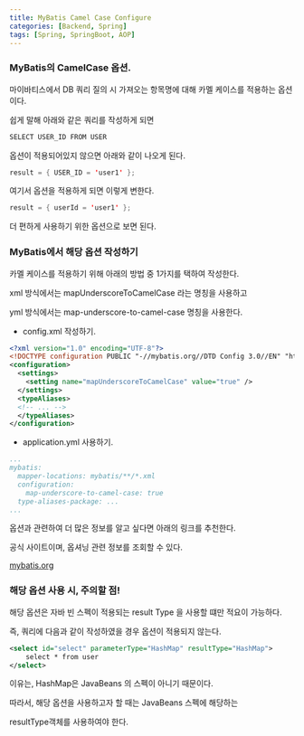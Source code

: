```yaml
---
title: MyBatis Camel Case Configure
categories: [Backend, Spring]
tags: [Spring, SpringBoot, AOP]
---
```


### MyBatis의 CamelCase 옵션.

마이바티스에서 DB 쿼리 질의 시 가져오는 항목명에 대해 카멜 케이스를 적용하는 옵션이다.

쉽게 말해 아래와 같은 쿼리를 작성하게 되면 

```xml
SELECT USER_ID FROM USER
```

옵션이 적용되어있지 않으면 아래와 같이 나오게 된다.

```java
result = { USER_ID = 'user1' };
```

여기서 옵션을 적용하게 되면 이렇게 변한다.

```java
result = { userId = 'user1' };
```

더 편하게 사용하기 위한 옵션으로 보면 된다.

### MyBatis에서 해당 옵션 작성하기

카멜 케이스를 적용하기 위해 아래의 방법 중 1가지를 택하여 작성한다.

xml 방식에서는 mapUnderscoreToCamelCase 라는 명칭을 사용하고

yml 방식에서는 map-underscore-to-camel-case 명칭을 사용한다.

- config.xml 작성하기.

```xml
<?xml version="1.0" encoding="UTF-8"?>
<!DOCTYPE configuration PUBLIC "-//mybatis.org//DTD Config 3.0//EN" "http://mybatis.org/dtd/mybatis-3-config.dtd">
<configuration>
  <settings>
    <setting name="mapUnderscoreToCamelCase" value="true" />
  </settings>
  <typeAliases>
  <!-- ... -->
  </typeAliases>
</configuration>
```

- application.yml 사용하기.

```yml
...
mybatis:
  mapper-locations: mybatis/**/*.xml
  configuration:
    map-underscore-to-camel-case: true
  type-aliases-package: ...
...
```

옵션과 관련하여 더 많은 정보를 알고 싶다면 아래의 링크를 추천한다.

공식 사이트이며, 옵셔닝 관련 정보를 조회할 수 있다.

[mybatis.org](https://mybatis.org/mybatis-3/ko/configuration.html)


### 해당 옵션 사용 시, 주의할 점!

해당 옵션은 자바 빈 스펙이 적용되는 result Type 을 사용할 떄만 적요이 가능하다.

즉, 쿼리에 다음과 같이 작성하였을 경우 옵션이 적용되지 않는다.

```xml
<select id="select" parameterType="HashMap" resultType="HashMap">
    select * from user
</select>
```

이유는, HashMap은 JavaBeans 의 스펙이 아니기 때문이다.

따라서, 해당 옵션을 사용하고자 할 때는 JavaBeans 스펙에 해당하는 

resultType객체를 사용하여야 한다.


